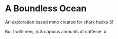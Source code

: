 # A Boundless Ocean

An exploration based mmo created for shark hacks 3!

Built with nenji.js & copious amounts of caffeine :d